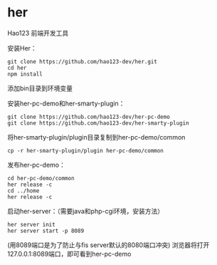 her
===

Hao123 前端开发工具

安装Her：
```
git clone https://github.com/hao123-dev/her.git
cd her
npm install
```
添加bin目录到环境变量

安装her-pc-demo和her-smarty-plugin：
```
git clone https://github.com/hao123-dev/her-pc-demo
git clone https://github.com/hao123-dev/her-smarty-plugin
```
将her-smarty-plugin/plugin目录复制到her-pc-demo/common
```
cp -r her-smarty-plugin/plugin her-pc-demo/common
```

发布her-pc-demo：
```
cd her-pc-demo/common
her release -c
cd ../home
her release -c
```
启动her-server：（需要java和php-cgi环境，安装方法）
```
her server init
her server start -p 8089
```
(用8089端口是为了防止与fis server默认的8080端口冲突)
浏览器将打开127.0.0.1:8089端口，即可看到her-pc-demo



